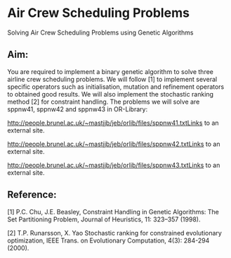 # Air Crew Scheduling Problems 

Solving Air Crew Scheduling Problems using Genetic Algorithms

## Aim:

You are required to implement a binary genetic algorithm to solve three airline crew scheduling problems. We will follow [1] to implement several specific operators such as initialisation, mutation and refinement operators to obtained good results. We will also implement the stochastic ranking method [2] for constraint handling. The problems we will solve are sppnw41, sppnw42 and sppnw43 in OR-Library:

http://people.brunel.ac.uk/~mastjjb/jeb/orlib/files/sppnw41.txtLinks to an external site.

http://people.brunel.ac.uk/~mastjjb/jeb/orlib/files/sppnw42.txtLinks to an external site.

http://people.brunel.ac.uk/~mastjjb/jeb/orlib/files/sppnw43.txtLinks to an external site.

## Reference:

[1] P.C. Chu, J.E. Beasley, Constraint Handling in Genetic Algorithms: The Set Partitioning Problem, Journal of Heuristics, 11: 323–357 (1998). 

[2] T.P. Runarsson, X. Yao Stochastic ranking for constrained evolutionary optimization, IEEE Trans. on Evolutionary Computation, 4(3): 284-294 (2000). 


